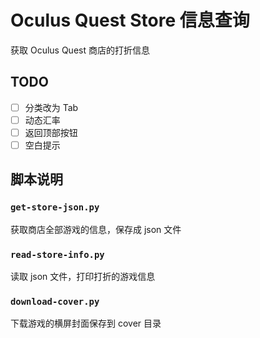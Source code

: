 # Oculus Quest Store 信息查询

获取 Oculus Quest 商店的打折信息

## TODO

- [ ] 分类改为 Tab
- [ ] 动态汇率
- [ ] 返回顶部按钮
- [ ] 空白提示

## 脚本说明

### `get-store-json.py`

获取商店全部游戏的信息，保存成 json 文件

### `read-store-info.py`

读取 json 文件，打印打折的游戏信息

### `download-cover.py`

下载游戏的横屏封面保存到 cover 目录
